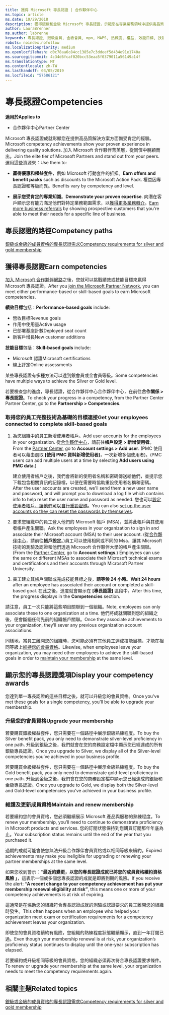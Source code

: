 ```yaml
---
title: 獲得 Microsoft 專長認證 | 合作夥伴中心
ms.topic: article
ms.date: 10/29/2018
description: 獲得銀級和金級 Microsoft 專長認證，示範您在專業業務領域中提供高品質解決方案備受肯定的專業
author: LauraBrenner
ms.author: labrenne
keywords: 專長認證, 銀級會員, 金級會員, mpn, MAPS, 熟練度, 權益, 效能目標, 技能目標
robots: noindex,nofollow
ms.localizationpriority: medium
ms.openlocfilehash: d0c78aa6c84cc1385e7c3ddeef5d434e91e1740a
ms.sourcegitcommit: 4c34d6fcaf020bcc53eaa5f0379011a56149a14f
ms.translationtype: MT
ms.contentlocale: zh-TW
ms.lasthandoff: 03/05/2019
ms.locfileid: "57586121"
---
```

<!--
•   FWLink https://go.microsoft.com/fwlink/?linkid=851080 : top of page
•   FWLink https://go.microsoft.com/fwlink/?linkid=851281: top of page (duplicate)
•   FWLink https://go.microsoft.com/fwlink/?linkid=851079: Competencies (#attainment_paths)
•   FWLink https://go.microsoft.com/fwlink/?linkid=851081: Maintain and renew membership (#maintain_membership)
•   FWLink https://go.microsoft.com/fwlink/?linkid=851082: Get your employees connected to complete skill-based goals (#associating_achievements)
•   FWLink https://go.microsoft.com/fwlink/?linkid=851083 : Achievement overrides (#achievement_override)
•   FWLink: https://go.microsoft.com/fwlink/?linkid=851236: UI link, goes to the place where you import new users. Temporarily points to the Partner Center homepage.
•   FWLink: https://go.microsoft.com/fwlink/?linkid=851607 :Will go to the docs page for Silver/Gold competency achievements. Currently goes to https://partnercenter.microsoft.com/partner/cloud-solution-provider 

 -->

# <a name="competencies"></a><span data-ttu-id="52ff3-104">專長認證</span><span class="sxs-lookup"><span data-stu-id="52ff3-104">Competencies</span></span>

<span data-ttu-id="52ff3-105">**適用於**</span><span class="sxs-lookup"><span data-stu-id="52ff3-105">**Applies to**</span></span>
-  <span data-ttu-id="52ff3-106">合作夥伴中心</span><span class="sxs-lookup"><span data-stu-id="52ff3-106">Partner Center</span></span>

<span data-ttu-id="52ff3-107">Microsoft 專長認證成就彰顯您在提供高品質解決方案方面備受肯定的經驗。</span><span class="sxs-lookup"><span data-stu-id="52ff3-107">Microsoft competency achievements show your proven experience in delivering quality solutions.</span></span> <span data-ttu-id="52ff3-108">加入 Microsoft 合作夥伴菁英層，從同儕中脫穎而出。</span><span class="sxs-lookup"><span data-stu-id="52ff3-108">Join the elite tier of Microsoft Partners and stand out from your peers.</span></span> <span data-ttu-id="52ff3-109">運用這些資源來：</span><span class="sxs-lookup"><span data-stu-id="52ff3-109">Use them to:</span></span> 

*  <span data-ttu-id="52ff3-110">**贏得優惠和權益套件**，例如 Microsoft 行動套件的折扣。</span><span class="sxs-lookup"><span data-stu-id="52ff3-110">**Earn offers and benefit packs** such as discounts to the Microsoft Action Pack.</span></span> <span data-ttu-id="52ff3-111">權益因專長認證和等級而異。</span><span class="sxs-lookup"><span data-stu-id="52ff3-111">Benefits vary by competency and level.</span></span> 

*  <span data-ttu-id="52ff3-112">**展示您受肯定的專業知識**。</span><span class="sxs-lookup"><span data-stu-id="52ff3-112">**Demonstrate your proven expertise**.</span></span> <span data-ttu-id="52ff3-113">向潛在客戶顯示您有能力滿足他們對特定業務範圍需求，以[獲得更多業務轉介](referrals.md)。</span><span class="sxs-lookup"><span data-stu-id="52ff3-113">[Earn more business referrals](referrals.md) by showing prospective customers that you're able to meet their needs for a specific line of business.</span></span>

## <a href="" id="attainment_paths"></a> <span data-ttu-id="52ff3-114">專長認證的路徑</span><span class="sxs-lookup"><span data-stu-id="52ff3-114">Competency paths</span></span>

[<span data-ttu-id="52ff3-115">銀級或金級的成員資格的專長認證需求</span><span class="sxs-lookup"><span data-stu-id="52ff3-115">Competency requirements for silver and gold membership</span></span>](learn-about-competencies.md)

## <a name="earn-competencies"></a><span data-ttu-id="52ff3-116">獲得專長認證</span><span class="sxs-lookup"><span data-stu-id="52ff3-116">Earn competencies</span></span>

<span data-ttu-id="52ff3-117">[加入 Microsoft 合作夥伴網路](mpn-overview.md)之後，您就可以挑戰績效或技能目標來贏得 Microsoft 專長認證。</span><span class="sxs-lookup"><span data-stu-id="52ff3-117">After you [join the Microsoft Partner Network](mpn-overview.md), you can meet either performance-based or skill-based goals to earn Microsoft competencies.</span></span> 

<span data-ttu-id="52ff3-118">**績效目標**包括：</span><span class="sxs-lookup"><span data-stu-id="52ff3-118">**Performance-based goals** include:</span></span> 
* <span data-ttu-id="52ff3-119">營收目標</span><span class="sxs-lookup"><span data-stu-id="52ff3-119">Revenue goals</span></span>
* <span data-ttu-id="52ff3-120">作用中使用量</span><span class="sxs-lookup"><span data-stu-id="52ff3-120">Active usage</span></span>
* <span data-ttu-id="52ff3-121">已部署基座計數</span><span class="sxs-lookup"><span data-stu-id="52ff3-121">Deployed seat count</span></span>
* <span data-ttu-id="52ff3-122">新客戶增長</span><span class="sxs-lookup"><span data-stu-id="52ff3-122">New customer additions</span></span>

<span data-ttu-id="52ff3-123">**技能目標**包括：</span><span class="sxs-lookup"><span data-stu-id="52ff3-123">**Skill-based goals** include:</span></span> 
* <span data-ttu-id="52ff3-124">Microsoft 認證</span><span class="sxs-lookup"><span data-stu-id="52ff3-124">Microsoft certifications</span></span>
* <span data-ttu-id="52ff3-125">線上評定</span><span class="sxs-lookup"><span data-stu-id="52ff3-125">Online assessments</span></span> 

<span data-ttu-id="52ff3-126">某些專長認證有多種方法可以達到銀會員或金會員等級。</span><span class="sxs-lookup"><span data-stu-id="52ff3-126">Some competencies have multiple ways to achieve the Silver or Gold level.</span></span>

<span data-ttu-id="52ff3-127">若要檢查您的進度，專長認證，從合作夥伴中心合作夥伴中心，在前往**合作關係 > 專長認證**。</span><span class="sxs-lookup"><span data-stu-id="52ff3-127">To check your progress in a competency, from the Partner Center Partner Center, go to the **Partnership > Competencies**.</span></span> 

### <a href="" id="associating_achievements"></a><span data-ttu-id="52ff3-128">取得您的員工完整技術為基礎的目標連接</span><span class="sxs-lookup"><span data-stu-id="52ff3-128">Get your employees connected to complete skill-based goals</span></span>

1.  <span data-ttu-id="52ff3-129">為您組織中的員工新增使用者帳戶。</span><span class="sxs-lookup"><span data-stu-id="52ff3-129">Add user accounts for the employees in your organization.</span></span> <span data-ttu-id="52ff3-130">從[合作夥伴中心](https://partnercenter.microsoft.com)，請前往**帳戶設定 > 新增使用者**。</span><span class="sxs-lookup"><span data-stu-id="52ff3-130">From the [Partner Center](https://partnercenter.microsoft.com), go to **Account settings > Add user**.</span></span> <span data-ttu-id="52ff3-131">(PMC 使用者可以藉由選取 **\[使用 PMC 資料新增使用者\]**，一次新增多個使用者)。</span><span class="sxs-lookup"><span data-stu-id="52ff3-131">(PMC users can add multiple users at a time by selecting **Add users using PMC data**.)</span></span>

    <span data-ttu-id="52ff3-132">建立使用者帳戶之後，我們會將新的使用者名稱和密碼傳送給他們，並提示您下載包含相關資訊的記錄檔，以便在需要時協助重設使用者名稱和密碼。</span><span class="sxs-lookup"><span data-stu-id="52ff3-132">After the user accounts are created, we'll send them a new user name and password, and will prompt you to download a log file which contains info to help reset the user name and password as needed.</span></span> <span data-ttu-id="52ff3-133">您也可以[設定使用者帳戶，讓他們可以自行重設密碼](https://docs.microsoft.com/en-us/azure/active-directory/active-directory-passwords-getting-started)。</span><span class="sxs-lookup"><span data-stu-id="52ff3-133">You can also [set up the user accounts so they can reset the passwords by themselves](https://docs.microsoft.com/en-us/azure/active-directory/active-directory-passwords-getting-started).</span></span>

2. <span data-ttu-id="52ff3-134">要求您組織中的員工登入他們的 Microsoft 帳戶 (MSA)，並將此帳戶與其使用者帳戶產生關聯。</span><span class="sxs-lookup"><span data-stu-id="52ff3-134">Ask the employees in your organization to sign in and associate their Microsoft account (MSA) to their user account.</span></span> <span data-ttu-id="52ff3-135">(從[合作夥伴中心](https://partnercenter.microsoft.com)，請前往**帳戶設定**。)員工可以使用相同或不同的 Msa，讓其 Microsoft 技術的測驗及認證和他們透過 Microsoft 合作夥伴大學的帳戶產生關聯。</span><span class="sxs-lookup"><span data-stu-id="52ff3-135">(From the [Partner Center](https://partnercenter.microsoft.com), go to **Account settings**.) Employees can use the same or different MSAs to associate their Microsoft technical exams and certifications and their accounts through Microsoft Partner University.</span></span>

3.  <span data-ttu-id="52ff3-136">員工建立其帳戶關聯或完成技能目標之後，**請等候 24 小時**。</span><span class="sxs-lookup"><span data-stu-id="52ff3-136">**Wait 24 hours** after an employee has associated their account or completed a skill-based goal.</span></span> <span data-ttu-id="52ff3-137">在此之後，進度就會顯示在 **\[專長認證\]** 區段中。</span><span class="sxs-lookup"><span data-stu-id="52ff3-137">After this time, the progress displays in the **Competencies** section.</span></span>

<span data-ttu-id="52ff3-138">請注意，員工一次只能將這些項目關聯到一個組織。</span><span class="sxs-lookup"><span data-stu-id="52ff3-138">Note, employees can only associate these to one organization at a time.</span></span> <span data-ttu-id="52ff3-139">他們將成就關聯到您的組織之後，便會斷絕任何先前的組織帳戶關聯。</span><span class="sxs-lookup"><span data-stu-id="52ff3-139">Once they associate achievements to your organization, they’ll sever any previous organization account associations.</span></span>

<span data-ttu-id="52ff3-140">同樣地，當員工離開您的組織時，您可能必須有其他員工達成技能目標，才能在相同等級上[維持您的會員資格](#maintaining_membership)。</span><span class="sxs-lookup"><span data-stu-id="52ff3-140">Likewise, when employees leave your organization, you may need other employees to achieve the skill-based goals in order to [maintain your membership](#maintaining_membership) at the same level.</span></span>

## <a name="display-your-competency-awards"></a><span data-ttu-id="52ff3-141">顯示您的專長認證獎項</span><span class="sxs-lookup"><span data-stu-id="52ff3-141">Display your competency awards</span></span>

<span data-ttu-id="52ff3-142">您達到單一專長認證的這些目標之後，就可以升級您的會員資格。</span><span class="sxs-lookup"><span data-stu-id="52ff3-142">Once you've met these goals for a single competency, you'll be able to upgrade your membership.</span></span>

### <a name="upgrade-your-membership"></a><span data-ttu-id="52ff3-143">升級您的會員資格</span><span class="sxs-lookup"><span data-stu-id="52ff3-143">Upgrade your membership</span></span>

<span data-ttu-id="52ff3-144">若要購買銀級權益套件，您只需要在一個路徑中展示銀級熟練程度。</span><span class="sxs-lookup"><span data-stu-id="52ff3-144">To buy the Silver benefit pack, you only need to demonstrate silver-level proficiency in one path.</span></span> <span data-ttu-id="52ff3-145">升級到銀級之後，我們就會在您的商務設定檔中顯示您已經達成的所有銀級專長認證。</span><span class="sxs-lookup"><span data-stu-id="52ff3-145">Once you upgrade to Silver, we display all of the Silver-level competencies you’ve achieved in your business profile.</span></span> 

<span data-ttu-id="52ff3-146">若要購買金級權益套件，您只需要在一個路徑中展示金級熟練程度。</span><span class="sxs-lookup"><span data-stu-id="52ff3-146">To buy the Gold benefit pack, you only need to demonstrate gold-level proficiency in one path.</span></span> <span data-ttu-id="52ff3-147">升級到金級之後，我們會在您的商務設定檔中顯示您已經達成的銀級和金級專長認證。</span><span class="sxs-lookup"><span data-stu-id="52ff3-147">Once you upgrade to Gold, we display both the Silver-level and Gold-level competencies you’ve achieved in your business profile.</span></span> 

### <a href="" id="maintain_membership"></a> <span data-ttu-id="52ff3-148">維護及更新成員資格</span><span class="sxs-lookup"><span data-stu-id="52ff3-148">Maintain and renew membership</span></span>

<span data-ttu-id="52ff3-149">若要續約您的會員資格，您必須繼續展示 Microsoft 產品與服務的熟練程度。</span><span class="sxs-lookup"><span data-stu-id="52ff3-149">To renew your membership, you’ll need to continue to demonstrate proficiency in Microsoft products and services.</span></span> <span data-ttu-id="52ff3-150">您的訂閱狀態保持到您購買訂閱那年年底為止。</span><span class="sxs-lookup"><span data-stu-id="52ff3-150">Your subscription status remains until the end of the year that you purchased it.</span></span>

<span data-ttu-id="52ff3-151">過期的成就可能會使您無法升級合作夥伴會員資格或以相同等級來續約。</span><span class="sxs-lookup"><span data-stu-id="52ff3-151">Expired achievements may make you ineligible for upgrading or renewing your partner memberships at the same level.</span></span> 

<span data-ttu-id="52ff3-152">如果您收到警示︰**"最近的變更，以您的專長認證成就已將您的成員資格續約資格風險 」**，這表示一個或多個您專長認證的成就是即將到期的風險。</span><span class="sxs-lookup"><span data-stu-id="52ff3-152">If you receive the alert: **“A recent change to your competency achievement has put your membership renewal eligibility at risk”**, this means one or more of your competency achievements is at risk of expiring.</span></span> 

<span data-ttu-id="52ff3-153">這通常是在協助您的組織符合專長認證成就的測驗或認證要求的員工離開您的組織時發生。</span><span class="sxs-lookup"><span data-stu-id="52ff3-153">This often happens when an employee who helped your organization meet exam or certification requirements for a competency achievement leaves your organization.</span></span> 

<span data-ttu-id="52ff3-154">即使您的會員資格續約有風險，您組織的熟練程度狀態繼續顯示，直到一年訂閱已過。</span><span class="sxs-lookup"><span data-stu-id="52ff3-154">Even though your membership renewal is at risk, your organization’s proficiency status continues to display until the one-year subscription has elapsed.</span></span>

<span data-ttu-id="52ff3-155">若要續約或升級相同等級的會員資格，您的組織必須再次符合專長認證要求條件。</span><span class="sxs-lookup"><span data-stu-id="52ff3-155">To renew or upgrade your membership at the same level, your organization needs to meet the competency requirements again.</span></span>

## <a name="related-topics"></a><span data-ttu-id="52ff3-156">相關主題</span><span class="sxs-lookup"><span data-stu-id="52ff3-156">Related topics</span></span>

[<span data-ttu-id="52ff3-157">銀級或金級的成員資格的專長認證需求</span><span class="sxs-lookup"><span data-stu-id="52ff3-157">Competency requirements for silver and gold membership</span></span>](learn-about-competencies.md)